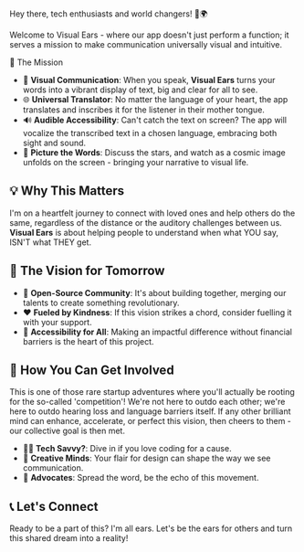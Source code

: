 Hey there, tech enthusiasts and world changers! 👋🌍

Welcome to Visual Ears - where our app doesn't just perform a function; it serves a mission to make communication universally visual and intuitive.

 🚀 The Mission

- 📝 **Visual Communication**: When you speak, **Visual Ears** turns your words into a vibrant display of text, big and clear for all to see.
- 🌐 **Universal Translator**: No matter the language of your heart, the app translates and inscribes it for the listener in their mother tongue.
- 🔊 **Audible Accessibility**: Can't catch the text on screen? The app will vocalize the transcribed text in a chosen language, embracing both sight and sound.
- 🎨 **Picture the Words**: Discuss the stars, and watch as a cosmic image unfolds on the screen - bringing your narrative to visual life.

## 💡 Why This Matters

I'm on a heartfelt journey to connect with loved ones and help others do the same, regardless of the distance or the auditory challenges between us. **Visual Ears** is about helping people to understand when what YOU say, ISN'T what THEY get.

## 🌟 The Vision for Tomorrow

- 🤲 **Open-Source Community**: It's about building together, merging our talents to create something revolutionary.
- ❤️ **Fueled by Kindness**: If this vision strikes a chord, consider fuelling it with your support.
- 👐 **Accessibility for All**: Making an impactful difference without financial barriers is the heart of this project.

## 🌱 How You Can Get Involved

This is one of those rare startup adventures where you'll actually be rooting for the so-called 'competition'! We're not here to outdo each other; we're here to outdo hearing loss and language barriers itself. If any other brilliant mind can enhance, accelerate, or perfect this vision, then cheers to them - our collective goal is then met.

- 🧑‍💻 **Tech Savvy?**: Dive in if you love coding for a cause.
- 🎨 **Creative Minds**: Your flair for design can shape the way we see communication.
- 📢 **Advocates**: Spread the word, be the echo of this movement.

## 📞 Let's Connect

Ready to be a part of this? I'm all ears. Let's be the ears for others and turn this shared dream into a reality!
